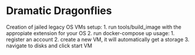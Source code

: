 # Dramatic Dragonflies
Creation of jailed legacy OS VMs
setup:
    1. run tools/build_image with the appropiate extension for your OS
    2. run docker-compose up
usage:
    1. register an account
    2. create a new VM, it will automatically get a storage
    3. navigate to disks and click start VM
